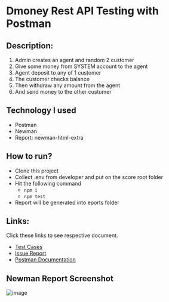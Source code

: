
# Dmoney Rest API Testing with Postman

## Description:

1. Admin creates an agent and random 2 customer
2. Give some money from SYSTEM account to the agent
3. Agent deposit to any of 1 customer
4. The customer checks balance
5. Then withdraw any amount from the agent
6. And send money to the other customer

## Technology I used
- Postman
- Newman
- Report: newman-html-extra

## How to run?
- Clone this project
- Collect .env from developer and put on the score root folder
- Hit the following command
  - ``` npm i ```
  - ``` npm test ```
- Report will be generated into eports folder

## Links:

Click these links to see respective document.

- [Test Cases](https://docs.google.com/spreadsheets/d/1YvMmh8GLiX8ZhCDm_t4G2umx7c0QniJYIED3amJOJGw/edit?usp=sharing)
- [Issue Report](https://docs.google.com/spreadsheets/d/1yG_I5fN98gMyyRAaQ6Q0hLVbIDlsZb205G4RovcKX6E/edit?usp=sharing)
- [Postman Documentation](https://documenter.getpostman.com/view/35168321/2sAYdmk85W)


## Newman Report Screenshot
![image](https://github.com/user-attachments/assets/d1058750-1f42-47cd-a68e-2bb2858a1716)

